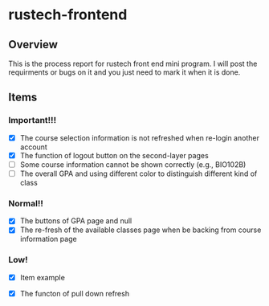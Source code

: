 # rustech-frontend

## Overview
This is the process report for rustech front end mini program. I will post the requirments or bugs on it and you just need to mark it when it is done. 

## Items

### Important!!!
- [x] The course selection information is not refreshed when re-login another account
- [x] The function of logout button on the second-layer pages
- [ ] Some course information cannot be shown correctly (e.g., BIO102B)
- [ ] The overall GPA and using different color to distinguish different kind of class
### Normal!!
- [x] The buttons of GPA page and null
- [x] The re-fresh of the available classes page when be backing from course information page
### Low!
- [x] Item example
- [x] The functon of pull down refresh





